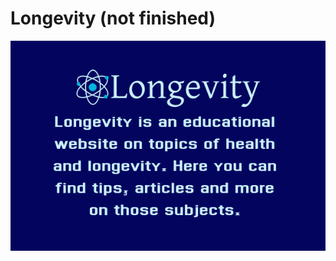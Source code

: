 # Longevity (not finished)
![About](https://github.com/MaxDev11/Longevity/blob/main/design/AboutF.png)
